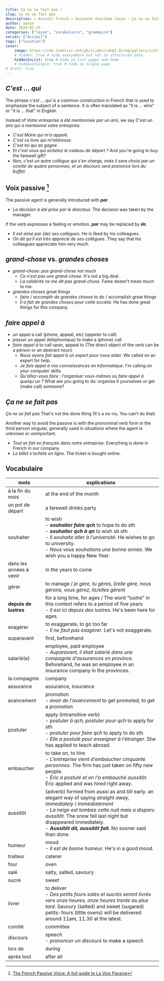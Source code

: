 ```yaml
---
title: Ça ne se fait pas !
slug: Ça ne se fait pas
description: « Assimil French » Soixante douzième leçon - Ça ne se fait pas !
author: aaron
date: 2024-01-25
categories: ["leçon", "vocabulaire", "grammaire"]
series: ["Assimil"]
tags: ["locution"]
cover: 
    image: https://cdn.jsdelivr.net/gh/lijqhs/cdn@1.8/img/gallery/s/al-elmes-ULHxWq8reao-unsplash.jpg
    # hidden: true # hide everywhere but not in structured data
    hiddenInList: true # hide on list pages and home
    # hiddenInSingle: true # hide on single page
# draft: true
---
```


## *C'est ... qui*

The phrase *c'est ... qui* is a common construction in French that is used to emphasize the subject of a sentence. It is often translated as "it is ... who" or "it is ... that" in English.

Instead of *Votre entreprise a été mentionnée par un ami*, we say *C'est un ami qui a mentionné votre entreprise.*

- *C'est Marie qui m'a appelé.*
- *C'est ce livre qui m'intéresse.*
- *C'est toi qui as gagné.*
- *Et c'est vous qui achetez le cadeau de départ ?* And you're going to buy the farewell gift?
- *Non, c'est un autre collègue qui s'en charge, mais il sera choisi par un comité de quatre personnes, et un discours sera prononcé lors du buffet.* 

## Voix passive [^1]

[^1]: [The French Passive Voice: A full guide to La Voix Passive](https://lingoculture.com/blog/grammar/french-passive-voice/)

The passive agent is generally introduced with ***par***.
- *La décision a été prise par le directeur.* The decision was taken by the manager.

If the verb expresses a feeling or emotion, ***par*** may be replaced by ***de***.
- *Il est aimé par (de) ses collègues.* He is liked by his colleagues.
- *On dit qu'il est très apprécié de ses collègues.* They say that his colleagues appreciate him very much.

## *grand-chose* vs. *grandes choses*

- *grand-chose*: *pas grand-chose* not much
  - *Ce n'est pas une grand-chose.* It's not a big deal.
  - *La célébrité ne me dit pas grand-chose.* Fame doesn't mean much to me.
- *grandes choses* great things
  - *faire / accomplir de grandes choses* to do / accomplish great things
  - *Il a fait de grandes choses pour cette société.* He has done great things for this company.

## *faire appel à*

- *un appel* a call (phone, appeal, etc) (*appeler* to call)
- *passer un appel (téléphonique)* to make a (phone) call
- *faire appel à* to call upon, appeal to (The direct object of the verb can be a person or an abstract noun)
  - *Nous avons fait appel à un expert pour nous aider.* We called on an expert for help.
  - *Je fais appel à vos connaissances en informatique.* I'm calling on your computer skills.
  - *Qu'allez-vous faire : l'organiser vous-mêmes ou faire appel à quelqu'un ?* What are you going to do: organise it yourselves or get (make call) someone?

## *Ça ne se fait pas*

*Ça ne se fait pas* That's not the done thing (It's a no-no, You can't do that)

Another way to avoid the passive is with the pronominal verb form in the third person singular, generally used in situations where the agent is unknown or unimportant.
- *Tout se fait en français dans notre entreprise.* Everything is done in French in our company.
- *Le billet s'achète en ligne.* The ticket is bought online.

## Vocabulaire

| mots | explications |
| ---- | ---- | 
| à la fin du mois | at the end of the month | 
| un pot de départ | a farewell drinks party |
| souhaiter | to wish </br> - ***souhaiter faire qch*** to hope to do sth </br> - ***souhaiter qch à qn*** to wish sb sth </br> - *Il souhaite aller à l'université.* He wishes to go to university. </br> - *Nous vous souhaitons une bonne année.* We wish you a happy New Year. |
| dans les années à venir | in the years to come |
| gérer | to manage / *je gère, tu gères, il/elle gère, nous gérons, vous gérez, ils/elles gèrent* |
| **depuis de lustres** | for a long time, for ages / The word "lustre" in this context refers to a period of five years </br> - *Il est ici depuis des lustres.* He's been here for ages. |
| exagérer | to exaggerate, to go too far </br> - *Il ne faut pas exagérer.* Let's not exaggerate. |
| auparavant | first, beforehand | 
| salarié(e) | employee, paid employee </br> - *Auparavant, il était salarié dans une compagnie d'assurances en province.* Beforehand, he was an employee in an insurance company in the provinces. |
| la compagnie | company |
| assurance | assurance, insurance |
| avancement | promotion </br> - *avoir de l'avancement* to get promoted, to get a promotion |
| postuler | apply (intransitive verb) </br> - *postuler à qch, postuler pour qch* to apply for sth </br> - *postuler pour faire qch* to apply to do sth </br> - *Elle a postulé pour enseigner à l'étranger.* She has applied to teach abroad. |
| embaucher | to take on, to hire </br> - *L'entreprise vient d'embaucher cinquante personnes.* The firm has just taken on fifty new people. </br> - *Éric a postulé et on l'a embauché aussitôt.* Éric applied and was hired right away. |
| aussitôt | (adverb) formed from *aussi* as and *tôt* early. an elegant way of saying *straight away, immediately* / *immédiatement* </br> - *La neige est tombée cette nuit mais a disparu aussitôt.* The snow fell last night but disappeared immediately. </br> - ***Aussitôt dit, aussitôt fait.*** No sooner said than done. |
| humeur | mood </br> - *Il est de bonne humeur.* He's in a good mood. |
| traiteur | caterer | 
| four | oven |
| salé | salty, salted, savoury |
| sucré | sweet |
| livrer | to deliver </br> - *Des petits fours salés et sucrés seront livrés vers onze heures, onze heures trente au plus tard.* Savoury (salted) and sweet (sugared) petits-fours (little ovens) will be delivered around 11am, 11.30 at the latest. |
| comité | committee |
| discours | speech </br> - *prononcer un discours* to make a speech |
| lors de | during |
| après tout | after all |